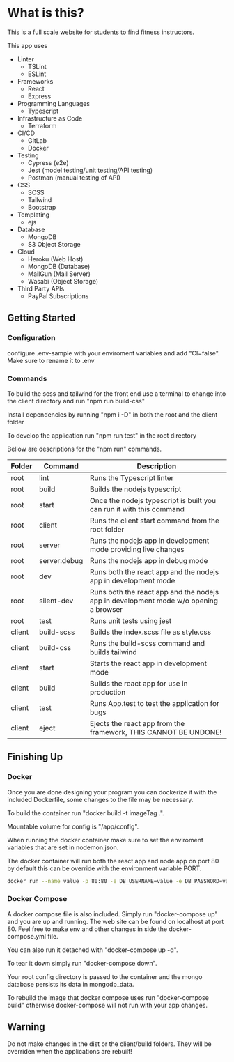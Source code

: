 # What is this?

This is a full scale website for students to find fitness instructors.

This app uses

- Linter
  - TSLint
  - ESLint
- Frameworks
  - React
  - Express
- Programming Languages
  - Typescript
- Infrastructure as Code
  - Terraform
- CI/CD
  - GitLab
  - Docker
- Testing
  - Cypress (e2e)
  - Jest (model testing/unit testing/API testing)
  - Postman (manual testing of API)
- CSS
  - SCSS
  - Tailwind
  - Bootstrap
- Templating
  - ejs
- Database
  - MongoDB
  - S3 Object Storage
- Cloud
  - Heroku (Web Host)
  - MongoDB (Database)
  - MailGun (Mail Server)
  - Wasabi (Object Storage)
- Third Party APIs
  - PayPal Subscriptions

## Getting Started

### Configuration

configure .env-sample with your enviroment variables and add "CI=false". Make sure to rename it to .env

### Commands

To build the scss and tailwind for the front end use a terminal to change into the client directory and run "npm run build-css"

Install dependencies by running "npm i -D" in both the root and the client folder

To develop the application run "npm run test" in the root directory

Bellow are descriptions for the "npm run" commands.

| Folder | Command      | Description                                                                          |
| ------ | ------------ | ------------------------------------------------------------------------------------ |
| root   | lint         | Runs the Typescript linter                                                           |
| root   | build        | Builds the nodejs typescript                                                         |
| root   | start        | Once the nodejs typescript is built you can run it with this command                 |
| root   | client       | Runs the client start command from the root folder                                   |
| root   | server       | Runs the nodejs app in development mode providing live changes                       |
| root   | server:debug | Runs the nodejs app in debug mode                                                    |
| root   | dev          | Runs both the react app and the nodejs app in development mode                       |
| root   | silent-dev   | Runs both the react app and the nodejs app in development mode w/o opening a browser |
| root   | test         | Runs unit tests using jest                                                           |
| client | build-scss   | Builds the index.scss file as style.css                                              |
| client | build-css    | Runs the build-scss command and builds tailwind                                      |
| client | start        | Starts the react app in development mode                                             |
| client | build        | Builds the react app for use in production                                           |
| client | test         | Runs App.test to test the application for bugs                                       |
| client | eject        | Ejects the react app from the framework, THIS CANNOT BE UNDONE!                      |

## Finishing Up

### Docker

Once you are done designing your program you can dockerize it with the included Dockerfile, some changes to the file may be necessary.

To build the container run "docker build -t imageTag .".

Mountable volume for config is "/app/config".

When running the docker container make sure to set the enviroment variables that are set in nodemon.json.

The docker container will run both the react app and node app on port 80 by default this can be override with the environment variable PORT.

```bash
docker run --name value -p 80:80 -e DB_USERNAME=value -e DB_PASSWORD=value -e DB_AUTHSOURCE=admin -e DB_IP=value -e DB_PORT=27017 -e DB_COLLECTION=value -e SECRET=value -v VolPath:/app/config imageTag
```

### Docker Compose

A docker compose file is also included. Simply run "docker-compose up" and you are up and running. The web site can be found on localhost at port 80. Feel free to make env and other changes in side the docker-compose.yml file.

You can also run it detached with "docker-compose up -d".

To tear it down simply run "docker-compose down".

Your root config directory is passed to the container and the mongo database persists its data in mongodb_data.

To rebuild the image that docker compose uses run "docker-compose build" otherwise docker-compose will not run with your app changes.

## Warning

Do not make changes in the dist or the client/build folders. They will be overriden when the applications are rebuilt!
